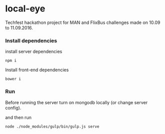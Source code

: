 # local-eye

Techfest hackathon project for MAN and FlixBus challenges made on 10.09 to 11.09.2016.

### Install dependencies

install server dependencies 

```
npm i
```

Install front-end dependencies

```
bower i
```

### Run

Before running the server turn on mongodb locally (or change server config). 

and then run

```
node ./node_modules/gulp/bin/gulp.js serve
```


